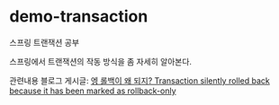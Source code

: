 # demo-transaction
스프링 트랜잭션 공부

스프링에서 트랜잭션의 작동 방식을 좀 자세히 알아본다.

관련내용 블로그 게시글: [엥 롤백이 왜 되지? Transaction silently rolled back because it has been marked as rollback-only](https://vigorous-duck.tistory.com/9)
